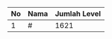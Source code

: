 | No | Nama            | Jumlah Level |
|----|-----------------|--------------|
| 1  | #    |    1621        |
